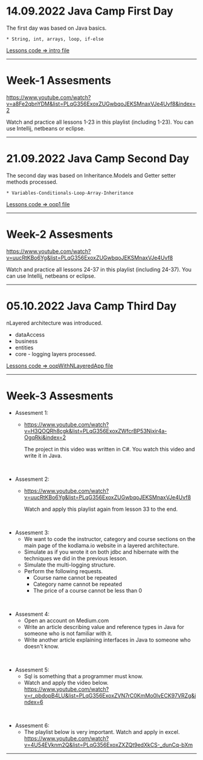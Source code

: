 # 14.09.2022 Java Camp First Day

The first day was based on Java basics. <br>

    * String, int, arrays, loop, if-else

[Lessons code => intro file](https://github.com/pelinhangisi/java2022-kodlamaio/tree/master/intro)

<hr>

# Week-1 Assesments

https://www.youtube.com/watch?v=a8Fe2qbnYDM&list=PLqG356ExoxZUGwbqoJEKSMnaxVJe4Uvf8&index=2

Watch and practice all lessons 1-23 in this playlist (including 1-23). 
You can use Intellij, netbeans or eclipse.

<hr>

# 21.09.2022 Java Camp Second Day

The second day was based on Inheritance.Models and Getter setter methods processed.

    * Variables-Conditionals-Loop-Array-Inheritance

[Lessons code => oop1 file](https://github.com/pelinhangisi/java2022-kodlamaio/tree/master/oop1)

<hr>

# Week-2 Assesments

https://www.youtube.com/watch?v=uucRtKBo6Yg&list=PLqG356ExoxZUGwbqoJEKSMnaxVJe4Uvf8

Watch and practice all lessons 24-37 in this playlist (including 24-37).
You can use Intellij, netbeans or eclipse.

<hr>

# 05.10.2022 Java Camp Third Day

nLayered architecture was introduced. 
* dataAccess
* business
* entities
* core - logging
layers processed. 

[Lessons code => oopWithNLayeredApp file](https://github.com/pelinhangisi/java2022-kodlamaio/tree/master/oopWithNLayeredApp)

<hr>

# Week-3 Assesments

* Assesment 1: 
  * https://www.youtube.com/watch?v=H3QOQRh8cgk&list=PLqG356ExoxZWfcrBP53Njxir4a-OgqRki&index=2 

    The project in this video was written in C#. You watch this video and write it in Java. <br>
  
<br>

* Assesment 2: 
  * https://www.youtube.com/watch?v=uucRtKBo6Yg&list=PLqG356ExoxZUGwbqoJEKSMnaxVJe4Uvf8

    Watch and apply this playlist again from lesson 33 to the end.
  
<br>

* Assesment 3: 
  * We want to code the instructor, category and course sections on the main page of the kodlama.io website in a layered architecture.
  * Simulate as if you wrote it on both jdbc and hibernate with the techniques we did in the previous lesson.
  * Simulate the multi-logging structure.
  * Perform the following requests.
    * Course name cannot be repeated
    * Category name cannot be repeated
    * The price of a course cannot be less than 0 <br>

<br>

* Assesment 4:
  * Open an account on Medium.com
  * Write an article describing value and reference types in Java for someone who is not familiar with it.
  * Write another article explaining interfaces in Java to someone who doesn't know. <br>

<br>

* Assesment 5:
  * Sql is something that a programmer must know. 
  * Watch and apply the video below. <br>
    https://www.youtube.com/watch?v=r_pbdopB4LU&list=PLqG356ExoxZVN7rC0KmMo0lvECK97VRZg&index=6  <br>

<br>

* Assesment 6: 
  * The playlist below is very important. Watch and apply in excel. <br>
    https://www.youtube.com/watch?v=4U54EVknm2Q&list=PLqG356ExoxZXZQt9edXkCS-_dunCq-bXm

<hr>